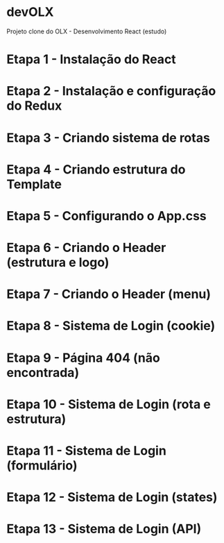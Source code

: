 # devOLX
Projeto clone do OLX - Desenvolvimento React (estudo)


# Etapa 1 - Instalação do React


# Etapa 2 - Instalação e configuração do Redux


# Etapa 3 - Criando sistema de rotas 


# Etapa 4 - Criando estrutura do Template


# Etapa 5 - Configurando o App.css


# Etapa 6 - Criando o Header (estrutura e logo)


# Etapa 7 - Criando o Header (menu)


# Etapa 8 - Sistema de Login (cookie)


# Etapa 9 - Página 404 (não encontrada)


# Etapa 10 - Sistema de Login (rota e estrutura)


# Etapa 11 - Sistema de Login (formulário)


# Etapa 12 - Sistema de Login (states)


# Etapa 13 - Sistema de Login (API)

